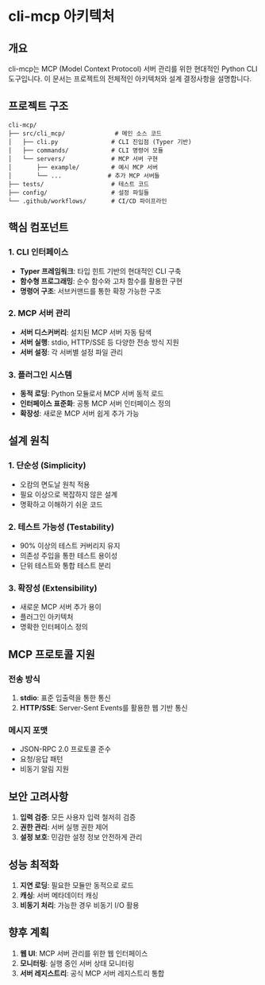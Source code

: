 # cli-mcp 아키텍처

## 개요

cli-mcp는 MCP (Model Context Protocol) 서버 관리를 위한 현대적인 Python CLI 도구입니다. 이 문서는 프로젝트의 전체적인 아키텍처와 설계 결정사항을 설명합니다.

## 프로젝트 구조

```
cli-mcp/
├── src/cli_mcp/              # 메인 소스 코드
│   ├── cli.py               # CLI 진입점 (Typer 기반)
│   ├── commands/            # CLI 명령어 모듈
│   └── servers/             # MCP 서버 구현
│       ├── example/         # 예시 MCP 서버
│       └── ...             # 추가 MCP 서버들
├── tests/                   # 테스트 코드
├── config/                  # 설정 파일들
└── .github/workflows/       # CI/CD 파이프라인
```

## 핵심 컴포넌트

### 1. CLI 인터페이스
- **Typer 프레임워크**: 타입 힌트 기반의 현대적인 CLI 구축
- **함수형 프로그래밍**: 순수 함수와 고차 함수를 활용한 구현
- **명령어 구조**: 서브커맨드를 통한 확장 가능한 구조

### 2. MCP 서버 관리
- **서버 디스커버리**: 설치된 MCP 서버 자동 탐색
- **서버 실행**: stdio, HTTP/SSE 등 다양한 전송 방식 지원
- **서버 설정**: 각 서버별 설정 파일 관리

### 3. 플러그인 시스템
- **동적 로딩**: Python 모듈로서 MCP 서버 동적 로드
- **인터페이스 표준화**: 공통 MCP 서버 인터페이스 정의
- **확장성**: 새로운 MCP 서버 쉽게 추가 가능

## 설계 원칙

### 1. 단순성 (Simplicity)
- 오캄의 면도날 원칙 적용
- 필요 이상으로 복잡하지 않은 설계
- 명확하고 이해하기 쉬운 코드

### 2. 테스트 가능성 (Testability)
- 90% 이상의 테스트 커버리지 유지
- 의존성 주입을 통한 테스트 용이성
- 단위 테스트와 통합 테스트 분리

### 3. 확장성 (Extensibility)
- 새로운 MCP 서버 추가 용이
- 플러그인 아키텍처
- 명확한 인터페이스 정의

## MCP 프로토콜 지원

### 전송 방식
1. **stdio**: 표준 입출력을 통한 통신
2. **HTTP/SSE**: Server-Sent Events를 활용한 웹 기반 통신

### 메시지 포맷
- JSON-RPC 2.0 프로토콜 준수
- 요청/응답 패턴
- 비동기 알림 지원

## 보안 고려사항

1. **입력 검증**: 모든 사용자 입력 철저히 검증
2. **권한 관리**: 서버 실행 권한 제어
3. **설정 보호**: 민감한 설정 정보 안전하게 관리

## 성능 최적화

1. **지연 로딩**: 필요한 모듈만 동적으로 로드
2. **캐싱**: 서버 메타데이터 캐싱
3. **비동기 처리**: 가능한 경우 비동기 I/O 활용

## 향후 계획

1. **웹 UI**: MCP 서버 관리를 위한 웹 인터페이스
2. **모니터링**: 실행 중인 서버 상태 모니터링
3. **서버 레지스트리**: 공식 MCP 서버 레지스트리 통합